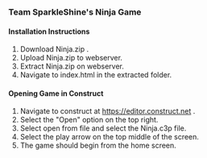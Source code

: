 ### Team SparkleShine's Ninja Game
#### Installation Instructions
1. Download Ninja.zip .
1. Upload Ninja.zip to webserver.
1. Extract Ninja.zip on webserver.
1. Navigate to index.html in the extracted folder.

#### Opening Game in Construct
1. Navigate to construct at https://editor.construct.net .
1. Select the "Open" option on the top right.
1. Select open from file and select the Ninja.c3p file.
1. Select the play arrow on the top middle of the screen.
1. The game should begin from the home screen.
